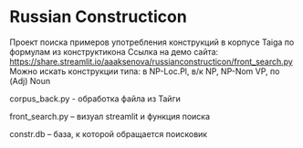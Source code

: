 # Russian Constructicon

Проект поиска примеров употребления конструкций в корпусе Taiga по формулам из конструктикона
Ссылка на демо сайта: https://share.streamlit.io/aaaksenova/russianconstructicon/front_search.py
Можно искать конструкции типа: в NP-Loc.Pl, в/к NP, NP-Nom VP, по (Adj) Noun

corpus_back.py - обработка файла из Тайги

front_search.py – визуал streamlit и функция поиска

constr.db – база, к которой обращается поисковик
